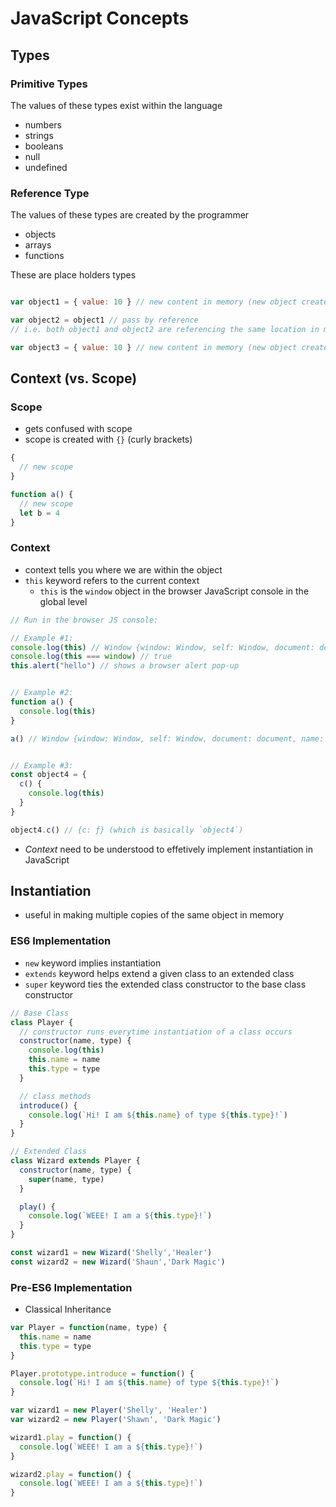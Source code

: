 # JavaScript Concepts

## Types

### Primitive Types

The values of these types exist within the language
- numbers
- strings
- booleans
- null
- undefined

### Reference Type

The values of these types are created by the programmer
- objects
- arrays
- functions


These are place holders types

```javascript

var object1 = { value: 10 } // new content in memory (new object created in memory)

var object2 = object1 // pass by reference 
// i.e. both object1 and object2 are referencing the same location in memory

var object3 = { value: 10 } // new content in memory (new object created in memory)

```

## Context (vs. Scope)

### Scope
- gets confused with scope 
- scope is created with `{}` (curly brackets)

```javascript
{
  // new scope
}

function a() {
  // new scope
  let b = 4
}
```

### Context

- context tells you where we are within the object
- `this` keyword refers to the current context
  - `this` is the `window` object in the browser JavaScript console in the global level

```javascript
// Run in the browser JS console:

// Example #1:
console.log(this) // Window {window: Window, self: Window, document: document, name: '', location: Location, …}
console.log(this === window) // true
this.alert("hello") // shows a browser alert pop-up


// Example #2:
function a() {
  console.log(this)
}

a() // Window {window: Window, self: Window, document: document, name: '', location: Location, …}


// Example #3:
const object4 = {
  c() {
    console.log(this)
  }
}

object4.c() // {c: ƒ} (which is basically `object4`)
```

- *Context* need to be understood to effetively implement instantiation in JavaScript

## Instantiation

- useful in making multiple copies of the same object in memory

### ES6 Implementation
- `new` keyword implies instantiation
- `extends` keyword helps extend a given class to an extended class
- `super` keyword ties the extended class constructor to the base class constructor

```javascript
// Base Class
class Player {
  // constructor runs everytime instantiation of a class occurs
  constructor(name, type) { 
    console.log(this)
    this.name = name
    this.type = type
  }

  // class methods
  introduce() {
    console.log(`Hi! I am ${this.name} of type ${this.type}!`)
  }
}

// Extended Class
class Wizard extends Player {
  constructor(name, type) { 
    super(name, type)
  }

  play() {
    console.log(`WEEE! I am a ${this.type}!`)
  }
}

const wizard1 = new Wizard('Shelly','Healer')
const wizard2 = new Wizard('Shaun','Dark Magic')
```

### Pre-ES6 Implementation

- Classical Inheritance

```javascript
var Player = function(name, type) {
  this.name = name
  this.type = type
}

Player.prototype.introduce = function() {
  console.log(`Hi! I am ${this.name} of type ${this.type}!`)
}

var wizard1 = new Player('Shelly', 'Healer')
var wizard2 = new Player('Shawn', 'Dark Magic')

wizard1.play = function() {
  console.log(`WEEE! I am a ${this.type}!`)
}

wizard2.play = function() {
  console.log(`WEEE! I am a ${this.type}!`)
}
```